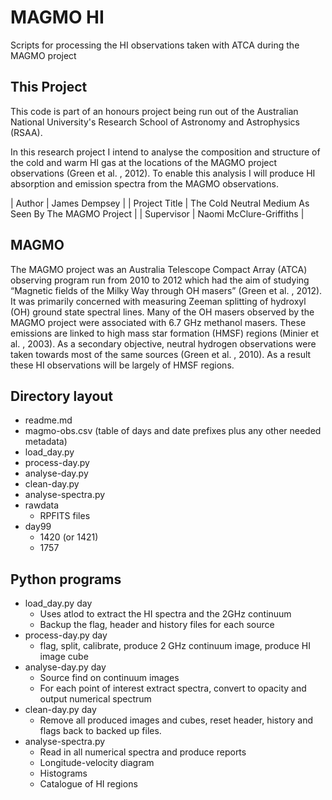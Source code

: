 # MAGMO HI

Scripts for processing the HI observations taken with ATCA during the MAGMO project 

## This Project

This code is part of an honours project being run out of the Australian 
National University's Research School of Astronomy and Astrophysics (RSAA).

In this research project I intend to analyse the composition and 
structure of the cold and warm HI gas at the locations of the MAGMO 
project observations (Green et al. , 2012). To enable this analysis I 
will produce HI absorption and emission spectra from the MAGMO observations.

| Author | James Dempsey |
| Project Title | The Cold Neutral Medium As Seen By The MAGMO Project |
| Supervisor | Naomi McClure-Griffiths |


## MAGMO

The MAGMO project was an Australia Telescope Compact Array (ATCA) observing 
program run from 2010 to 2012 which had the aim of studying “Magnetic 
fields of the Milky Way through OH masers” (Green et al. , 2012). It was 
primarily concerned with measuring Zeeman splitting of hydroxyl (OH) 
ground state spectral lines. Many of the OH masers observed by the MAGMO 
project were associated with 6.7 GHz methanol masers. These emissions are 
linked to high mass star formation (HMSF) regions (Minier et al. , 2003). 
As a secondary objective, neutral hydrogen observations were taken towards 
most of the same sources (Green et al. , 2010). As a result these HI 
observations will be largely of HMSF regions.


## Directory layout

- readme.md
- magmo-obs.csv (table of days and date prefixes plus any other needed metadata)
- load_day.py
- process-day.py
- analyse-day.py
- clean-day.py
- analyse-spectra.py
- rawdata
    - RPFITS files
- day99
    - 1420 (or 1421)
    - 1757

## Python programs

- load_day.py day
    - Uses atlod to extract the HI spectra and the 2GHz continuum
    - Backup the flag, header and history files for each source
- process-day.py day
    - flag, split, calibrate, produce 2 GHz continuum image, produce HI image cube
- analyse-day.py day
    - Source find on continuum images
    - For each point of interest extract spectra, convert to opacity and output numerical spectrum
- clean-day.py day
    - Remove all produced images and cubes, reset header, history and flags back to backed up files.
- analyse-spectra.py
    - Read in all numerical spectra and produce reports
    - Longitude-velocity diagram
    - Histograms
    - Catalogue of HI regions